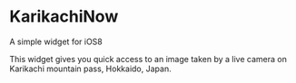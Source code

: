 KarikachiNow
============

A simple widget for iOS8

This widget gives you quick access to an image taken by a live camera on Karikachi mountain pass, Hokkaido, Japan.
